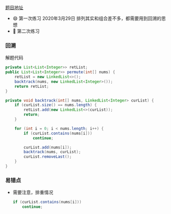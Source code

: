 [题目地址](https://leetcode-cn.com/problems/permutations/)



- :smile: 第一次练习 2020年3月29日 排列其实和组合差不多，都需要用到回溯的思想
- :shit: 第二次练习 



### 回溯

解题代码

```java
private List<List<Integer>> retList;
public List<List<Integer>> permute(int[] nums) {
    retList = new LinkedList<>();
    backtrack(nums, new LinkedList<Integer>());
    return retList;
}

private void backtrack(int[] nums, LinkedList<Integer> curList) {
    if (curList.size() == nums.length) {
        retList.add(new LinkedList<>(curList));
        return;
    }

    for (int i = 0; i < nums.length; i++) {
        if (curList.contains(nums[i]))
            continue;

        curList.add(nums[i]);
        backtrack(nums, curList);
        curList.removeLast();
    }
}

```



### 易错点

- 需要注意，排重情况

	```java
	if (curList.contains(nums[i]))
		continue;
	```

	
